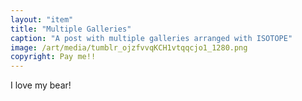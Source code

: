 ```yaml
---
layout: "item"
title: "Multiple Galleries"
caption: "A post with multiple galleries arranged with ISOTOPE"
image: /art/media/tumblr_ojzfvvqKCH1vtqqcjo1_1280.png
copyright: Pay me!!
---
```

I love my bear!
